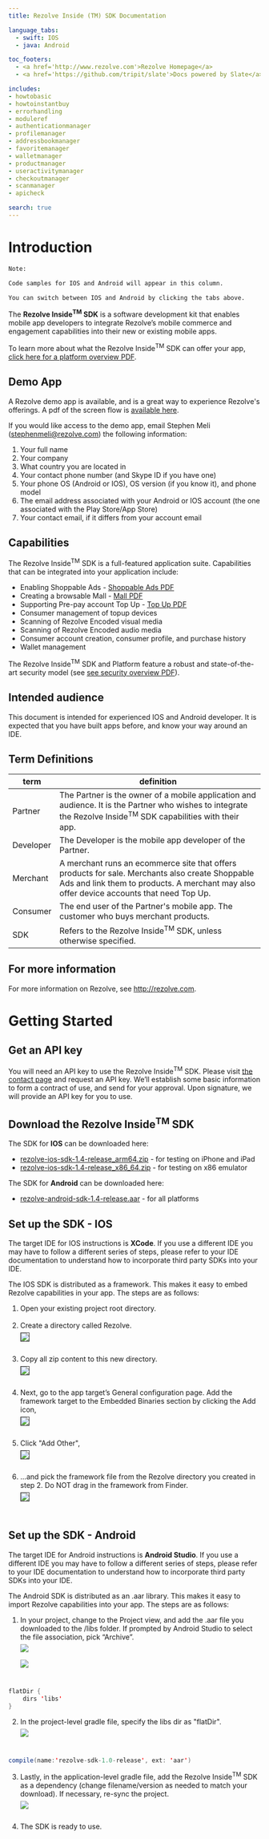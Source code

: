 ```yaml
---
title: Rezolve Inside (TM) SDK Documentation

language_tabs:
  - swift: IOS
  - java: Android

toc_footers:
  - <a href='http://www.rezolve.com'>Rezolve Homepage</a>
  - <a href='https://github.com/tripit/slate'>Docs powered by Slate</a>

includes:
- howtobasic
- howtoinstantbuy
- errorhandling
- moduleref
- authenticationmanager
- profilemanager
- addressbookmanager
- favoritemanager
- walletmanager
- productmanager
- useractivitymanager
- checkoutmanager
- scanmanager
- apicheck

search: true
---
```


# Introduction

```html
Note:

Code samples for IOS and Android will appear in this column.

You can switch between IOS and Android by clicking the tabs above.
```

The **Rezolve Inside<sup>TM</sup> SDK** is a software development kit that enables mobile app developers to integrate Rezolve’s mobile commerce and engagement capabilities into their new or existing mobile apps.

To learn more about what the Rezolve Inside<sup>TM</sup> SDK can offer your app, <a href="images/RezolveOverview-Platform.pdf">click here for a platform overview PDF</a>.

## Demo App

A Rezolve demo app is available, and is a great way to experience Rezolve's offerings. A pdf of the screen flow is <a href="images/DemoAppFlowScreens.pdf">available here</a>.

If you would like access to the demo app, email Stephen Meli (stephenmeli@rezolve.com) the following information:

1. Your full name
2. Your company
3. What country you are located in
4. Your contact phone number (and Skype ID if you have one)
5. Your phone OS (Android or IOS), OS version (if you know it), and phone model
6. The email address associated with your Android or IOS account (the one associated with the Play Store/App Store)
7. Your contact email, if it differs from your account email



## Capabilities

The Rezolve Inside<sup>TM</sup> SDK is a full-featured application suite. Capabilities that can be integrated into your application include:

* Enabling Shoppable Ads - <a href="images/RezolveOverview-ShoppableAds.pdf">Shoppable Ads PDF</a>
* Creating a browsable Mall - <a href="images/RezolveOverview-Mall.pdf">Mall PDF</a>
* Supporting Pre-pay account Top Up - <a href="images/RezolveOverview-TopUp.pdf">Top Up PDF</a>
* Consumer management of topup devices
* Scanning of Rezolve Encoded visual media
* Scanning of Rezolve Encoded audio media
* Consumer account creation, consumer profile, and purchase history
* Wallet management

The Rezolve Inside<sup>TM</sup> SDK and Platform feature a robust and state-of-the-art security model (see <a href="images/RezolveOverview-Security.pdf">see security overview PDF</a>).


## Intended audience

This document is intended for experienced IOS and Android developer. It is expected that you have built apps before, and know your way around an IDE.

## Term Definitions

|term|definition|
|---|---|
|Partner|The Partner is the owner of a mobile application and audience. It is the Partner who wishes to integrate the Rezolve Inside<sup>TM</sup> SDK capabilities with their app. |
|Developer|The Developer is the mobile app developer of the Partner.|
|Merchant|A merchant runs an ecommerce site that offers products for sale. Merchants also create Shoppable Ads and link them to products. A merchant may also offer device accounts that need Top Up. |
|Consumer|The end user of the Partner's mobile app. The customer who buys merchant products.|
|SDK|Refers to the Rezolve Inside<sup>TM</sup> SDK, unless otherwise specified.|




## For more information

For more information on Rezolve, see http://rezolve.com.


# Getting Started

## Get an API key

You will need an API key to use the Rezolve Inside<sup>TM</sup> SDK.  Please visit <a href="https://www.rezolve.com/#sectionForm">the contact page</a> and request an API key. We’ll establish some basic information to form a contract of use, and send for your approval. Upon signature, we will provide an API key for you to use.

## Download the Rezolve Inside<sup>TM</sup> SDK

The SDK for **IOS** can be downloaded here:

* <a href="https://www.rezolve.com/sdk-releases/rezolve-ios-sdk-1.4-release_arm64.zip">rezolve-ios-sdk-1.4-release_arm64.zip</a> - for testing on iPhone and iPad
* <a href="https://www.rezolve.com/sdk-releases/rezolve-ios-sdk-1.4-release_x86_64.zip">rezolve-ios-sdk-1.4-release_x86_64.zip</a> - for testing on x86 emulator

The SDK for **Android** can be downloaded here: 

* <a href="https://www.rezolve.com/sdk-releases/rezolve-android-sdk-1.4-release.aar">rezolve-android-sdk-1.4-release.aar</a> - for all platforms

## Set up the SDK - IOS

The target IDE for IOS instructions is **XCode**. If you use a different IDE you may have to follow a different series of steps, please refer to your IDE documentation to understand how to incorporate third party SDKs into your IDE.

The IOS SDK is distributed as a framework. This makes it easy to embed Rezolve capabilities in your app. The steps are as follows:

1. Open your existing project root directory.<br/><br/>
2. Create a directory called Rezolve.<br/><img src="images/ios-step2.png" style="margin:6px 0; border:1px solid #333;"><br/><br/>
3. Copy all zip content to this new directory.<br/><img src="images/ios-step3.png" style="margin:6px 0; border:1px solid #333;"><br/><br/>
4. Next, go to the app target’s General configuration page. Add the framework target to the Embedded Binaries section by clicking the Add icon,<br/><img src="images/ios-add-framework.png" style="margin:6px 0; border:1px solid #333;"><br/><br/>
6. Click "Add Other", <br/><img src="images/ios-step5a.png" style="margin:6px 0; border:1px solid #333;"><br/><br/>
7. ...and pick the framework file from the Rezolve directory you created in step 2. Do NOT drag in the framework from Finder.<br/><img src="images/ios-step5b.png" style="margin:6px 0; border:1px solid #333;"><br/><br/>


## Set up the SDK - Android

The target IDE for Android instructions is **Android Studio**. If you use a different IDE you may have to follow a different series of steps, please refer to your IDE documentation to understand how to incorporate third party SDKs into your IDE.

The Android SDK is distributed as an .aar library. This makes it easy to import Rezolve capabilities into your app. The steps are as follows:

<ol>
<li> In your project, change to the Project view, and add the .aar file you downloaded to the /libs folder. If prompted by Android Studio to select the file association, pick “Archive”. <br/><img src="images/import-1-addtolib.png" style="margin:6px 0;"><br/><img src="images/import-2-lib.png" style="margin:6px 0;"><br/><br/></li></ol>

```java
flatDir {
    dirs 'libs'
}
```

<ol start="2"><li>In the project-level gradle file, specify the libs dir as "flatDir". <br/><img src="images/import-3-addtogradle.png" style="margin:6px 0;"><br/><br/></li></ol>

```java
compile(name:'rezolve-sdk-1.0-release', ext: 'aar')
```

<ol start="3"><li>Lastly, in the application-level gradle file, add the Rezolve Inside<sup>TM</sup> SDK as a dependency (change filename/version as needed to match your download). If necessary, re-sync the project.<br/><img src="images/import-4-addtodepen.png" style="margin:6px 0;"><br/><br/></li><li>The SDK is ready to use.</li></ol>


